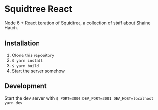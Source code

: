 # Squidtree React

Node 6 + React iteration of Squidtree, a collection of stuff about Shaine Hatch.

## Installation

1. Clone this repository
2. `$ yarn install`
3. `$ yarn build`
4. Start the server somehow

## Development

Start the dev server with `$ PORT=3000 DEV_PORT=3001 DEV_HOST=localhost yarn dev`
